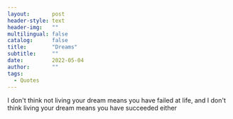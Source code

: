 ```yaml
---
layout:       post
header-style: text
header-img:   ""
multilingual: false
catalog:      false
title:        "Dreams"
subtitle:     ""
date:         2022-05-04 
author:       ""
tags:
  - Quotes
---
```


I don't think not living your dream means you have failed at life, and I don't think living your dream means you have succeeded either

